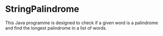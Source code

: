 # StringPalindrome

This Java programme is designed to check if a given word is a palindrome and find the longest palindrome in a list of words.
